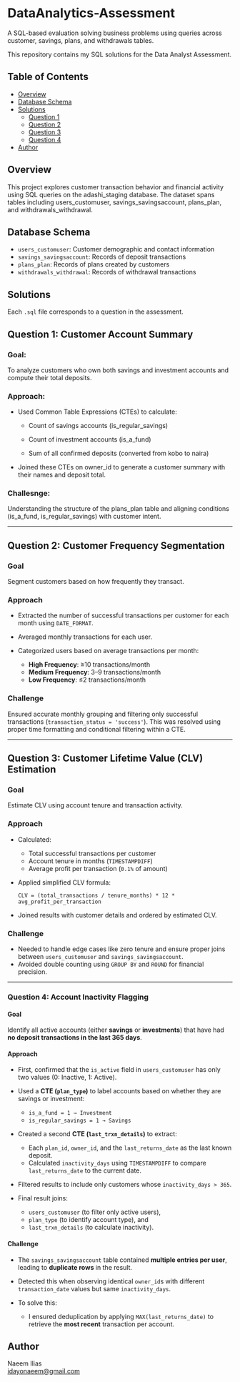 # DataAnalytics-Assessment
A SQL-based evaluation solving business problems using queries across customer, savings, plans, and withdrawals tables.


This repository contains my SQL solutions for the Data Analyst Assessment.

## Table of Contents
- [Overview](#overview)
- [Database Schema](#database-schema)
- [Solutions](#solutions)
  - [Question 1](#question-1)
  - [Question 2](#question-2)
  - [Question 3](#question-3)
  - [Question 4](#question-4)
- [Author](#author)

## Overview
This project explores customer transaction behavior and financial activity using SQL queries on the adashi_staging database. The dataset spans tables including users_customuser, savings_savingsaccount, plans_plan, and withdrawals_withdrawal.

## Database Schema
- `users_customuser`: Customer demographic and contact information
- `savings_savingsaccount`: Records of deposit transactions
- `plans_plan`: Records of plans created by customers
- `withdrawals_withdrawal`: Records of withdrawal transactions

## Solutions
Each `.sql` file corresponds to a question in the assessment.

## Question 1: Customer Account Summary
### **Goal**:

To analyze customers who own both savings and investment accounts and compute their total deposits.

### **Approach**:

* Used Common Table Expressions (CTEs) to calculate:

  * Count of savings accounts (is_regular_savings)

  * Count of investment accounts (is_a_fund)

  * Sum of all confirmed deposits (converted from kobo to naira)

* Joined these CTEs on owner_id to generate a customer summary with their names and deposit total.

### **Challesnge**:

Understanding the structure of the plans_plan table and aligning conditions (is_a_fund, is_regular_savings) with customer intent.


---

## Question 2: Customer Frequency Segmentation

### **Goal**

Segment customers based on how frequently they transact.

###  **Approach**

* Extracted the number of successful transactions per customer for each month using `DATE_FORMAT`.
* Averaged monthly transactions for each user.
* Categorized users based on average transactions per month:

  * **High Frequency**: ≥10 transactions/month
  * **Medium Frequency**: 3–9 transactions/month
  * **Low Frequency**: ≤2 transactions/month

###  **Challenge**

Ensured accurate monthly grouping and filtering only successful transactions (`transaction_status = 'success'`). This was resolved using proper time formatting and conditional filtering within a CTE.

---

##  Question 3: Customer Lifetime Value (CLV) Estimation

###  **Goal**

Estimate CLV using account tenure and transaction activity.

###  **Approach**

* Calculated:

  * Total successful transactions per customer
  * Account tenure in months (`TIMESTAMPDIFF`)
  * Average profit per transaction (`0.1%` of amount)

* Applied simplified CLV formula:

  ```
  CLV = (total_transactions / tenure_months) * 12 * avg_profit_per_transaction
  ```

* Joined results with customer details and ordered by estimated CLV.

###  **Challenge**

* Needed to handle edge cases like zero tenure and ensure proper joins between `users_customuser` and `savings_savingsaccount`.
* Avoided double counting using `GROUP BY` and `ROUND` for financial precision.

---


###  Question 4: Account Inactivity Flagging

#### **Goal**

Identify all active accounts (either **savings** or **investments**) that have had **no deposit transactions in the last 365 days**.

#### **Approach**

* First, confirmed that the `is_active` field in `users_customuser` has only two values (0: Inactive, 1: Active).
* Used a **CTE (`plan_type`)** to label accounts based on whether they are savings or investment:

  * `is_a_fund = 1 → Investment`
  * `is_regular_savings = 1 → Savings`
* Created a second **CTE (`last_trxn_details`)** to extract:

  * Each `plan_id`, `owner_id`, and the `last_returns_date` as the last known deposit.
  * Calculated `inactivity_days` using `TIMESTAMPDIFF` to compare `last_returns_date` to the current date.
* Filtered results to include only customers whose `inactivity_days > 365`.
* Final result joins:

  * `users_customuser` (to filter only active users),
  * `plan_type` (to identify account type), and
  * `last_trxn_details` (to calculate inactivity).

#### **Challenge**

* The `savings_savingsaccount` table contained **multiple entries per user**, leading to **duplicate rows** in the result.
* Detected this when observing identical `owner_id`s with different `transaction_date` values but same `inactivity_days`.
* To solve this:

  * I ensured deduplication by applying `MAX(last_returns_date)` to retrieve the **most recent** transaction per account.



## Author
Naeem Ilias  
idayonaeem@gmail.com
